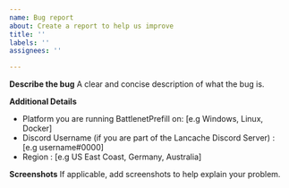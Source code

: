 ```yaml
---
name: Bug report
about: Create a report to help us improve
title: ''
labels: ''
assignees: ''

---
```


**Describe the bug**
A clear and concise description of what the bug is.

**Additional Details**
 - Platform you are running BattlenetPrefill on:  [e.g Windows, Linux, Docker]
 - Discord Username (if you are part of the Lancache Discord Server) : [e.g username#0000]
 - Region : [e.g US East Coast, Germany, Australia]

**Screenshots**
If applicable, add screenshots to help explain your problem.
